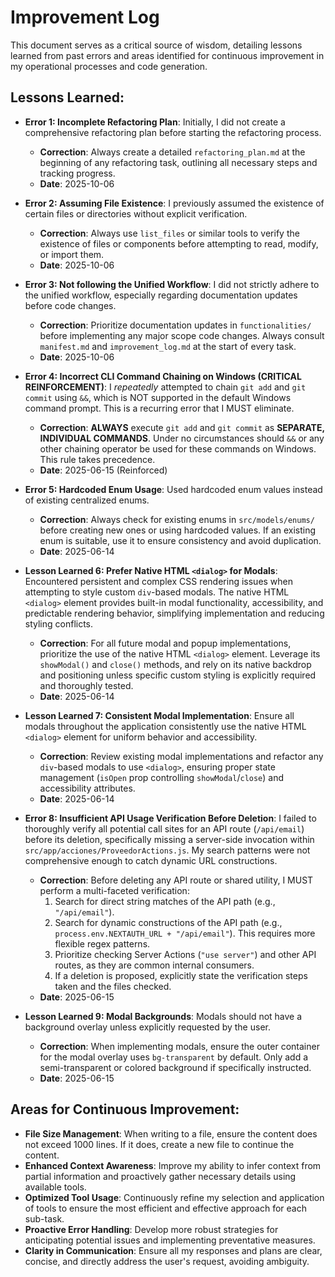 # Improvement Log

This document serves as a critical source of wisdom, detailing lessons learned from past errors and areas identified for continuous improvement in my operational processes and code generation.

## Lessons Learned:

- **Error 1: Incomplete Refactoring Plan**: Initially, I did not create a comprehensive refactoring plan before starting the refactoring process.
  - **Correction**: Always create a detailed `refactoring_plan.md` at the beginning of any refactoring task, outlining all necessary steps and tracking progress.
  - **Date**: 2025-10-06

- **Error 2: Assuming File Existence**: I previously assumed the existence of certain files or directories without explicit verification.
  - **Correction**: Always use `list_files` or similar tools to verify the existence of files or components before attempting to read, modify, or import them.
  - **Date**: 2025-10-06

- **Error 3: Not following the Unified Workflow**: I did not strictly adhere to the unified workflow, especially regarding documentation updates before code changes.
  - **Correction**: Prioritize documentation updates in `functionalities/` before implementing any major scope code changes. Always consult `manifest.md` and `improvement_log.md` at the start of every task.
  - **Date**: 2025-10-06

- **Error 4: Incorrect CLI Command Chaining on Windows (CRITICAL REINFORCEMENT)**: I *repeatedly* attempted to chain `git add` and `git commit` using `&&`, which is NOT supported in the default Windows command prompt. This is a recurring error that I MUST eliminate.
  - **Correction**: **ALWAYS** execute `git add` and `git commit` as **SEPARATE, INDIVIDUAL COMMANDS**. Under no circumstances should `&&` or any other chaining operator be used for these commands on Windows. This rule takes precedence.
  - **Date**: 2025-06-15 (Reinforced)

- **Error 5: Hardcoded Enum Usage**: Used hardcoded enum values instead of existing centralized enums.
  - **Correction**: Always check for existing enums in `src/models/enums/` before creating new ones or using hardcoded values. If an existing enum is suitable, use it to ensure consistency and avoid duplication.
  - **Date**: 2025-06-14

- **Lesson Learned 6: Prefer Native HTML `<dialog>` for Modals**: Encountered persistent and complex CSS rendering issues when attempting to style custom `div`-based modals. The native HTML `<dialog>` element provides built-in modal functionality, accessibility, and predictable rendering behavior, simplifying implementation and reducing styling conflicts.
  - **Correction**: For all future modal and popup implementations, prioritize the use of the native HTML `<dialog>` element. Leverage its `showModal()` and `close()` methods, and rely on its native backdrop and positioning unless specific custom styling is explicitly required and thoroughly tested.
  - **Date**: 2025-06-14
- **Lesson Learned 7: Consistent Modal Implementation**: Ensure all modals throughout the application consistently use the native HTML `<dialog>` element for uniform behavior and accessibility.
  - **Correction**: Review existing modal implementations and refactor any `div`-based modals to use `<dialog>`, ensuring proper state management (`isOpen` prop controlling `showModal`/`close`) and accessibility attributes.
  - **Date**: 2025-06-14

- **Error 8: Insufficient API Usage Verification Before Deletion**: I failed to thoroughly verify all potential call sites for an API route (`/api/email`) before its deletion, specifically missing a server-side invocation within `src/app/acciones/ProveedorActions.js`. My search patterns were not comprehensive enough to catch dynamic URL constructions.
  - **Correction**: Before deleting any API route or shared utility, I MUST perform a multi-faceted verification:
    1.  Search for direct string matches of the API path (e.g., `"/api/email"`).
    2.  Search for dynamic constructions of the API path (e.g., `process.env.NEXTAUTH_URL + "/api/email"`). This requires more flexible regex patterns.
    3.  Prioritize checking Server Actions (`"use server"`) and other API routes, as they are common internal consumers.
    4.  If a deletion is proposed, explicitly state the verification steps taken and the files checked.
  - **Date**: 2025-06-15

- **Lesson Learned 9: Modal Backgrounds**: Modals should not have a background overlay unless explicitly requested by the user.
  - **Correction**: When implementing modals, ensure the outer container for the modal overlay uses `bg-transparent` by default. Only add a semi-transparent or colored background if specifically instructed.
  - **Date**: 2025-06-15

## Areas for Continuous Improvement:

- **File Size Management**: When writing to a file, ensure the content does not exceed 1000 lines. If it does, create a new file to continue the content.
- **Enhanced Context Awareness**: Improve my ability to infer context from partial information and proactively gather necessary details using available tools.
- **Optimized Tool Usage**: Continuously refine my selection and application of tools to ensure the most efficient and effective approach for each sub-task.
- **Proactive Error Handling**: Develop more robust strategies for anticipating potential issues and implementing preventative measures.
- **Clarity in Communication**: Ensure all my responses and plans are clear, concise, and directly address the user's request, avoiding ambiguity.
